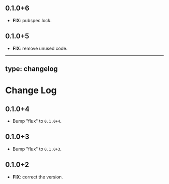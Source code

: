 ## 0.1.0+6

 - **FIX**: pubspec.lock.

## 0.1.0+5

 - **FIX**: remove unused code.

---
type: changelog
---

# Change Log

## 0.1.0+4

 - Bump "flux" to `0.1.0+4`.

## 0.1.0+3

 - Bump "flux" to `0.1.0+3`.

## 0.1.0+2

 - **FIX**: correct the version.

